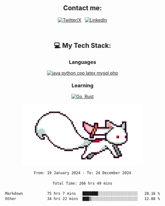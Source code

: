 

<div align="center">

## Contact me:

[![Twitter/X](https://skillicons.dev/icons?i=twitter)](https://twitter.com/erikskopp) &nbsp;
[![LinkedIn](https://skillicons.dev/icons?i=linkedin)](www.linkedin.com/in/erik-skopp) 

<div align="center">
<br>

## 💻 My Tech Stack:

### Languages

[![java python cpp latex mysql php](https://skillicons.dev/icons?i=java,python,cpp,latex,mysql,php)](https://skillicons.dev)

### Learning

[![Go, Rust](https://skillicons.dev/icons?i=go,rust)](https://skillicons.dev)

<center>

<img src="kyubey.gif" alt="Alt-Text" title="" >

</center>


<!--START_SECTION:waka-->

```txt
From: 19 January 2024 - To: 24 December 2024

Total Time: 266 hrs 49 mins

Markdown           75 hrs 7 mins   ███████░░░░░░░░░░░░░░░░░░   28.16 %
Other              34 hrs 22 mins  ███▒░░░░░░░░░░░░░░░░░░░░░   12.88 %
```

<!--END_SECTION:waka-->

